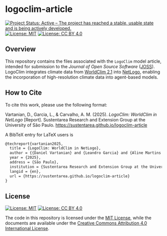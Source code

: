 # logoclim-article

<!-- badges: start -->
[![Project Status: Active – The project has reached a stable, usable state and is being actively developed.](https://www.repostatus.org/badges/latest/active.svg)](https://www.repostatus.org/#active)
[![License: MIT](https://img.shields.io/badge/license-MIT-green.svg)](https://choosealicense.com/licenses/mit/)
[![License: CC BY 4.0](https://img.shields.io/badge/license-CC_BY_4.0-lightgrey.svg)](https://creativecommons.org/licenses/by/4.0/)
<!-- badges: end -->

## Overview

This repository contains the files associated with the `LogoClim` model article, intended for submission to the *Journal of Open Source Software* ([JOSS](https://joss.theoj.org/)). LogoClim integrates climate data from [WorldClim 2.1](https://worldclim.org/) into [NetLogo](https://ccl.northwestern.edu/netlogo/), enabling the incorporation of high-resolution climate data into agent-based models.

## How to Cite

To cite this work, please use the following format:

Vartanian, D., Garcia, L., & Carvalho, A. M. (2025). *LogoClim: WorldClim in NetLogo* \[Report\]. Sustentarea Research and Extension Group at the University of São Paulo. <https://sustentarea.github.io/logoclim-article>

A BibTeX entry for LaTeX users is

```latex
@techreport{vartanian2025,
  title = {LogoClim: WorldClim in NetLogo},
  author = {{Daniel Vartanian} and {Leandro Garcia} and {Aline Martins Carvalho}},
  year = {2025},
  address = {São Paulo},
  institution = {Sustentarea Research and Extension Group at the University of São Paulo},
  langid = {en},
  url = {https://sustentarea.github.io/logoclim-article}
}
```

## License

[![License: MIT](https://img.shields.io/badge/license-MIT-10D810.svg)](https://choosealicense.com/licenses/mit/)
[![License: CC BY 4.0](https://img.shields.io/badge/license-CC_BY_4.0-lightgrey.svg)](https://creativecommons.org/licenses/by/4.0/)

The code in this repository is licensed under the [MIT License](https://opensource.org/license/mit/), while the documents are available under the [Creative Commons Attribution 4.0 International License](https://creativecommons.org/licenses/by/4.0/).
